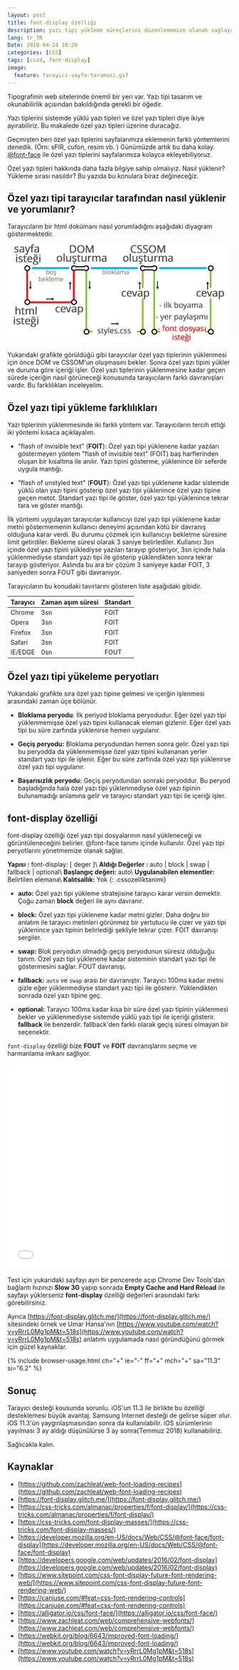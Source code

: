 ```yaml
---
layout: post
title: font-display özelliği
description: yazı tipi yükleme süreçlerini düzenlememize olanak sağlayan font-display özelliği hakkında
lang: tr_TR
Date: 2018-04-24 10:20
categories: [CSS]
tags: [css4, font-display]
image:
  feature: tarayici-sayfa-taramasi.gif
---
```


Tipografinin web sitelerinde önemli bir yeri var. Yazı tipi tasarım ve okunabilirlik açısından bakıldığında gerekli bir öğedir. 

Yazı tiplerini sistemde yüklü yazı tipleri ve özel yazı tipleri diye ikiye ayırabiliriz. Bu makalede özel yazı tipleri üzerine duracağız. 

Geçmişten beri özel yazı tiplerini sayfalarımıza eklemenin farklı yöntemlerini denedik. (Örn: sFIR, cufon, resim vb. ) Günümüzde artık bu daha kolay. [@font-face](https://fatihhayrioglu.com/woff2-ve-font-face-tanimini-iki-satira-indirmek/) ile özel yazı tiplerini sayfalarımıza kolayca ekleyebiliyoruz. 

Özel yazı tipleri hakkında daha fazla bilgiye sahip olmalıyız. Nasıl yüklenir? Yükleme sırası nasıldır? Bu yazıda bu konulara biraz değineceğiz.

## Özel yazı tipi tarayıcılar tarafından nasıl yüklenir ve yorumlanır? 

Tarayıcıların bir html dokümanı nasıl yorumladığını aşağıdaki diyagram göstermektedir. 

![tarayıcı html nasıl tarar](/images/tarayici-sayfa-tarama.gif)

Yukarıdaki grafikte görüldüğü gibi tarayıcılar özel yazı tiplerinin yüklenmesi için önce DOM ve CSSOM'un oluşmasını bekler. Sonra özel yazı tipini yükler ve duruma göre içeriği işler. Özel yazı tiplerinin yüklenmesine kadar geçen sürede içeriğin nasıl görüneceği konusunda tarayıcıların farklı davranışları vardır. Bu farklılıkları inceleyelim.

## Özel yazı tipi yükleme farklılıkları

Yazı tiplerinin yüklenmesinde iki farklı yöntem var. Tarayıcıların tercih ettiği iki yöntemi kısaca açıklayalım. 

 - "flash of invisible text" (**FOIT**): Özel yazı tipi yüklenene kadar yazıları göstermeyen yöntem "flash of invisible text" (FOIT) baş harflerinden oluşan bir kısaltma ile anılır. Yazı tipini gösterme, yüklenince bir seferde uygula mantığı.
 
 - "flash of unstyled text" (**FOUT**): Özel yazı tipi yüklenene kadar sistemde yüklü olan yazı tipini gösterip özel yazı tipi yüklenince özel yazı tipine geçen metot. Standart yazı tipi ile göster, özel yazı tipi yüklenince tekrar tara ve göster mantığı.

İlk yöntemi uygulayan tarayıcılar kullanıcıyı özel yazı tipi yüklenene kadar metni göstermemenin kullanıcı deneyimi açısından kötü bir davranış olduğuna karar verdi. Bu durumu çözmek için kullanıcıyı bekletme süresine limit getirdiler. Bekleme süresi olarak 3 saniye belirlediler. Kullanıcı 3sn içinde özel yazı tipini yüklediyse yazıları tarayıp gösteriyor, 3sn içinde hala yüklenmediyse standart yazı tipi ile gösterip yüklendikten sonra tekrar tarayıp gösteriyor. Aslında bu ara bir çözüm 3 saniyeye kadar FOIT, 3 saniyeden sonra FOUT gibi davranıyor. 

Tarayıcıların bu konudaki tavırlarını gösteren liste aşağıdaki gibidir.

|Tarayıcı|Zaman aşım süresi|Standart|
|--------|-----------------|--------|
| Chrome | 3sn | FOIT |
| Opera | 3sn | FOIT |
| Firefox | 3sn | FOIT |
| Safari | 3sn | FOIT |
| IE/EDGE | 0sn | FOUT |

## Özel yazı tipi yükeleme peryotları

Yukarıdaki grafikte sıra özel yazı tipine gelmesi ve içerğin işlenmesi arasındaki zaman üçe bölünür. 

 - **Bloklama peryodu**: İlk periyod bloklama peryodudur. Eğer özel yazı tipi yüklenmemişse özel yazı tipini kullanacak eleman gizlenir. Eğer özel yazı tipi bu süre zarfında yüklenirse hemen uygulanır.
 
 - **Geçiş peryodu:** Bloklama peryodundan hemen sonra gelir. Özel yazı tipi bu peryodda da yüklenmemişse özel yazı tipini kullananan yerler standart yazı tipi ile işlenir. Eğer bu süre zarfında özel yazı tipi yüklenirse özel yazı tipi uygulanır.
 
 - **Başarısızlık peryodu:** Geçiş peryodundan sonraki peryoddur. Bu peryod başladığında hala özel yazı tipi yüklenmediyse özel yazı tipinin bulunamadığı anlamına gelir ve tarayıcı standart yazı tipi ile içeriği işler.


## font-display özelliği

font-display özelliği özel yazı tipi dosyalarının nasıl yükleneceği ve görüntüleneceğini belirler. @font-face tanımı içinde kullanılır. Özel yazı tipi peryotlarını yönetmemize olanak sağlar.

**Yapısı :** font-display: [ deger ]\\
**Aldığı Değerler :** auto | block | swap | fallback | optional\\
**Başlangıç değeri:** auto\\
**Uygulanabilen elementler:** Belirtilen elemana\\
**Kalıtsallık:** Yok
{: .cssozelliktanimi} 

 - **auto:** Özel yazı tipi yükleme stratejisine tarayıcı karar versin demektir. Çoğu zaman **block** değeri ile aynı davranır.

 - **block:** Özel yazı tipi yüklenene kadar metni gizler. Daha doğru bir anlatım ile tarayıcı metinleri görünmez bir yertutucu ile çizer ve yazı tipi yüklenince yazı tipinin belirlediği şekliyle tekrar çizer. FOIT davranışı sergiler.

 - **swap:** Blok peryodun olmadığı geçiş peryodunun süresiz olduğuğu tanım. Özel yazı tipi yüklenene kadar sisteminin standart yazı tipi ile göstermesini sağlar. FOUT davranışı.

 - **fallback:** `auto` ve `swap` arası bir davranıştır. Tarayıcı 100ms kadar metni gizle eğer yüklenmediyse standart yazı tipi ile gösterir. Yüklendikten sonrada özel yazı tipine geç.

 - **optional:** Tarayıcı 100ms kadar kısa bir süre özel yazı tipinin yüklenmesi bekler ve yüklenmediyse sistemde yüklü yazı tipi ile içeriği gösterir. **fallback** ile benzerdir. fallback'den farklı olarak geçiş süresi olmayan bir seçenektir.

`font-display` özelliği bize **FOUT** ve **FOIT** davranışlarını seçme ve harmanlama imkanı sağlıyor.

<iframe height='460' scrolling='no' title='font-display örnekleri' src='//codepen.io/fatihhayri/embed/GdJEqK/?height=460&theme-id=13521&default-tab=css,result&embed-version=2' frameborder='no' allowtransparency='true' allowfullscreen='true' style='width: 100%;'>See the Pen <a href='https://codepen.io/fatihhayri/pen/GdJEqK/'>font-display örnekleri</a> by Fatih  (<a href='https://codepen.io/fatihhayri'>@fatihhayri</a>) on <a href='https://codepen.io'>CodePen</a>.
</iframe>

Test için yukarıdaki sayfayı ayrı bir pencerede açıp Chrome Dev Tools'dan bağlantı hızınızı **Slow 3G** yapıp sonrada **Empty Cache and Hard Reload** ile sayfayı yüklerseniz **font-display** özelliği değerleri arasındaki farkı görebilirsiniz.

Ayrıca [https://font-display.glitch.me/](https://font-display.glitch.me/) sitesindeki örnek ve Umar Hansa'nın [https://www.youtube.com/watch?v=yRrrL0Mg1pM&t=518s](https://www.youtube.com/watch?v=yRrrL0Mg1pM&t=518s) anlatımı uygulamada nasıl göründüğünü görmek için güzel kaynaklar.

{% include browser-usage.html ch="+" ie="-" ff="+" mch="+" sa="11.3" si="6.2" %}

## Sonuç

Tarayıcı desteği kousunda sorunlu. iOS'un 11.3 ile birlikte bu özelliği desteklemesi büyük avantaj. Samsung Internet desteği de gelirse süper olur. iOS 11.3'ün yaygınlaşmasından sonra da kullanılabilir. iOS sürümlerinin yayılması 3 ay aldığı düşünülürse 3 ay sonra(Temmuz 2018) kullanabiliriz.

Sağlıcakla kalın.

## Kaynaklar

 - [https://github.com/zachleat/web-font-loading-recipes](https://github.com/zachleat/web-font-loading-recipes)
 - [https://font-display.glitch.me/](https://font-display.glitch.me/)
 - [https://css-tricks.com/almanac/properties/f/font-display/](https://css-tricks.com/almanac/properties/f/font-display/)
 - [https://css-tricks.com/font-display-masses/](https://css-tricks.com/font-display-masses/)
 - [https://developer.mozilla.org/en-US/docs/Web/CSS/@font-face/font-display](https://developer.mozilla.org/en-US/docs/Web/CSS/@font-face/font-display)
 - [https://developers.google.com/web/updates/2016/02/font-display](https://developers.google.com/web/updates/2016/02/font-display)
 - [https://www.sitepoint.com/css-font-display-future-font-rendering-web/](https://www.sitepoint.com/css-font-display-future-font-rendering-web/)
 - [https://caniuse.com/#feat=css-font-rendering-controls](https://caniuse.com/#feat=css-font-rendering-controls)
 - [https://alligator.io/css/font-face/](https://alligator.io/css/font-face/)
 - [https://www.zachleat.com/web/comprehensive-webfonts/](https://www.zachleat.com/web/comprehensive-webfonts/)
 - [https://webkit.org/blog/6643/improved-font-loading/](https://webkit.org/blog/6643/improved-font-loading/)
 - [https://www.youtube.com/watch?v=yRrrL0Mg1pM&t=518s](https://www.youtube.com/watch?v=yRrrL0Mg1pM&t=518s)